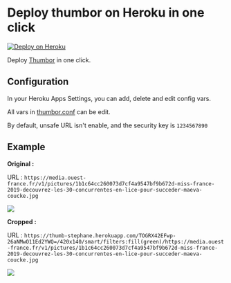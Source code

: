 # Deploy thumbor on Heroku in one click


[![Deploy on Heroku](https://www.herokucdn.com/deploy/button.png)](https://heroku.com/deploy?template=https://github.com/StephaneBour/thumbor-heroku)


Deploy [Thumbor](https://github.com/thumbor/thumbor) in one click.

## Configuration

In your Heroku Apps Settings, you can add, delete and edit config vars.

All vars in [thumbor.conf](thumbor.conf) can be edit.

By default, unsafe URL isn't enable, and the security key is `1234567890`

## Example

**Original :**

URL : `https://media.ouest-france.fr/v1/pictures/1b1c64cc260073d7cf4a9547bf9b672d-miss-france-2019-decouvrez-les-30-concurrentes-en-lice-pour-succeder-maeva-coucke.jpg`

![](https://media.ouest-france.fr/v1/pictures/1b1c64cc260073d7cf4a9547bf9b672d-miss-france-2019-decouvrez-les-30-concurrentes-en-lice-pour-succeder-maeva-coucke.jpg)

**Cropped :**

URL : `https://thumb-stephane.herokuapp.com/TOGRX42EFwp-26aNMwO11Ed2YWQ=/420x140/smart/filters:fill(green)/https://media.ouest-france.fr/v1/pictures/1b1c64cc260073d7cf4a9547bf9b672d-miss-france-2019-decouvrez-les-30-concurrentes-en-lice-pour-succeder-maeva-coucke.jpg`

![](https://thumb-stephane.herokuapp.com/TOGRX42EFwp-26aNMwO11Ed2YWQ=/420x140/smart/filters:fill(green)/https://media.ouest-france.fr/v1/pictures/1b1c64cc260073d7cf4a9547bf9b672d-miss-france-2019-decouvrez-les-30-concurrentes-en-lice-pour-succeder-maeva-coucke.jpg)
